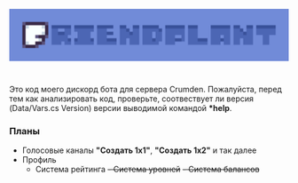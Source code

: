![Title](https://github.com/Avatcher/Friendplant/blob/main/assets/titles/01.png)

#
Это код моего дискорд бота для сервера Crumden. Пожалуйста, перед тем как анализировать код, проверьте, соотвествует ли версия (Data/Vars.cs Version) версии выводимой командой <b>*help</b>.

### Планы
- Голосовые каналы <b>"Создать 1х1"</b>, <b>"Создать 1х2"</b> и так далее
- Профиль
  - Система рейтинга
  <s>- Система уровней</s>
  <s>- Система балансов</s>
